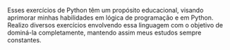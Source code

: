 Esses exercícios de Python têm um propósito educacional, visando aprimorar minhas habilidades em lógica de programação e em Python. Realizo diversos exercícios envolvendo essa linguagem com o objetivo de dominá-la completamente, mantendo assim meus estudos sempre constantes.
